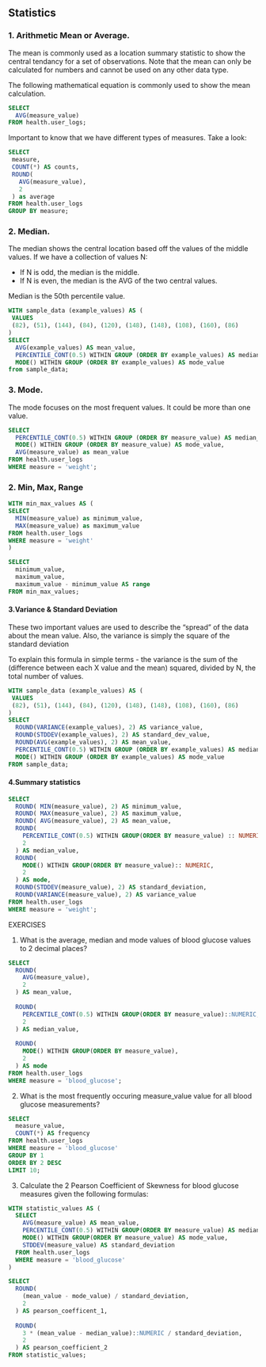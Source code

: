## Statistics

### 1. Arithmetic Mean or Average.
The mean is commonly used as a location summary statistic to show the central tendancy for a set of observations. Note that the mean can only be calculated for numbers and cannot be used on any other data type.

The following mathematical equation is commonly used to show the mean calculation.

```sql
SELECT
  AVG(measure_value)
FROM health.user_logs;
```
 Important to know that we have different types of measures. Take a look:

 ```sql
 SELECT
  measure,
  COUNT(*) AS counts,
  ROUND(
    AVG(measure_value),
    2
  ) as average
FROM health.user_logs
GROUP BY measure;
```

### 2. Median.
The median shows the central location based off the values of the middle values. If we have a collection of values N:

* If N is odd, the median is the middle.
* If N is even, the median is the AVG of the two central values.

Median is the 50th percentile value.

```sql
WITH sample_data (example_values) AS (
 VALUES
 (82), (51), (144), (84), (120), (148), (148), (108), (160), (86)
)
SELECT
  AVG(example_values) AS mean_value,
  PERCENTILE_CONT(0.5) WITHIN GROUP (ORDER BY example_values) AS median_value,
  MODE() WITHIN GROUP (ORDER BY example_values) AS mode_value
from sample_data;
```

### 3. Mode.
The mode focuses on the most frequent values. It could be more than one value.

```sql
SELECT
  PERCENTILE_CONT(0.5) WITHIN GROUP (ORDER BY measure_value) AS median_value,
  MODE() WITHIN GROUP (ORDER BY measure_value) AS mode_value,
  AVG(measure_value) as mean_value
FROM health.user_logs
WHERE measure = 'weight';
```

### 2. Min, Max, Range

```sql
WITH min_max_values AS (
SELECT
  MIN(measure_value) as minimum_value,
  MAX(measure_value) as maximum_value
FROM health.user_logs
WHERE measure = 'weight'
)

SELECT
  minimum_value,
  maximum_value,
  maximum_value - minimum_value AS range
FROM min_max_values;
```


#### 3.Variance & Standard Deviation

These two important values are used to describe the “spread” of the data about the mean value. Also, the variance is simply the square of the standard deviation

To explain this formula in simple terms - the variance is the sum of the (difference between each X value and the mean) squared, divided by N, the total number of values.

```sql
WITH sample_data (example_values) AS (
 VALUES
 (82), (51), (144), (84), (120), (148), (148), (108), (160), (86)
)
SELECT
  ROUND(VARIANCE(example_values), 2) AS variance_value,
  ROUND(STDDEV(example_values), 2) AS standard_dev_value,
  ROUND(AVG(example_values), 2) AS mean_value,
  PERCENTILE_CONT(0.5) WITHIN GROUP (ORDER BY example_values) AS median_value,
  MODE() WITHIN GROUP (ORDER BY example_values) AS mode_value
FROM sample_data;
```

#### 4.Summary statistics

```sql
SELECT
  ROUND( MIN(measure_value), 2) AS minimum_value,
  ROUND( MAX(measure_value), 2) AS maximum_value,
  ROUND( AVG(measure_value), 2) AS mean_value,
  ROUND(
    PERCENTILE_CONT(0.5) WITHIN GROUP(ORDER BY measure_value) :: NUMERIC,
    2
  ) AS median_value,
  ROUND(
    MODE() WITHIN GROUP(ORDER BY measure_value):: NUMERIC,
    2
  ) AS mode,
  ROUND(STDDEV(measure_value), 2) AS standard_deviation,
  ROUND(VARIANCE(measure_value), 2) AS variance_value
FROM health.user_logs
WHERE measure = 'weight';
```


EXERCISES

1. What is the average, median and mode values of blood glucose values to 2 decimal places?

```sql
SELECT
  ROUND(
    AVG(measure_value),
    2
  ) AS mean_value,
  
  ROUND(
    PERCENTILE_CONT(0.5) WITHIN GROUP(ORDER BY measure_value)::NUMERIC,
    2
  ) AS median_value,
  
  ROUND(
    MODE() WITHIN GROUP(ORDER BY measure_value),
    2
  ) AS mode
FROM health.user_logs
WHERE measure = 'blood_glucose';
```

2. What is the most frequently occuring measure_value value for all blood glucose measurements?

```sql
SELECT
  measure_value,
  COUNT(*) AS frequency
FROM health.user_logs
WHERE measure = 'blood_glucose'
GROUP BY 1
ORDER BY 2 DESC
LIMIT 10;
```

3. Calculate the 2 Pearson Coefficient of Skewness for blood glucose measures given the following formulas:

```sql
WITH statistic_values AS (
  SELECT
    AVG(measure_value) AS mean_value,
    PERCENTILE_CONT(0.5) WITHIN GROUP(ORDER BY measure_value) AS median_value,
    MODE() WITHIN GROUP(ORDER BY measure_value) AS mode_value,
    STDDEV(measure_value) AS standard_deviation
  FROM health.user_logs
  WHERE measure = 'blood_glucose'
)

SELECT
  ROUND(
    (mean_value - mode_value) / standard_deviation,
    2
  ) AS pearson_coefficent_1,
  
  ROUND(
    3 * (mean_value - median_value)::NUMERIC / standard_deviation,
    2
  ) AS pearson_coefficient_2
FROM statistic_values;
```
